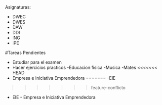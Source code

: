 Asignaturas:
- DWEC
- DWES
- DAW
- DDI
- ING 
- IPE

#Tareas Pendientes
- Estudiar para el examen
- Hacer ejercicios practicos
-Educacion fisica
-Musica
-Mates
<<<<<<< HEAD
- Empresa e Iniciativa Emprendedora
=======
-EIE
>>>>>>> feature-conflicto
- EIE - Empresa e Iniciativa Emprendedora
